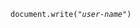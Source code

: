 <!DOCTYPE html>
<html>
<head>
<title>Variable Text Example</title>
</head>
<body>
<p><code>document.write("<var>user-name</var>")</code></p>
</body>
</html>
